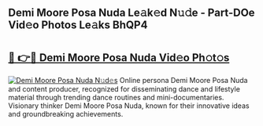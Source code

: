 ## Demi Moore Posa Nuda Le𝚊k𝚎d N𝚞𝚍e - Part-DOe Vid𝚎o Photos Le𝚊ks BhQP4

# <h2><a href="http://fbf32i.evod.top/?m=Demi+Moore+Posa+Nuda">🔗 👉🔴 Demi Moore Posa Nuda Vid𝚎o Ph𝚘t𝚘s</a></h2>

[![Demi Moore Posa Nuda N𝚞d𝚎s](https://i.imgur.com/8V9OHl7.gif)](http://fbf32i.evod.top/?m=Demi+Moore+Posa+Nuda)
Online persona Demi Moore Posa Nuda and content producer, recognized for disseminating dance and lifestyle material through trending dance routines and mini-documentaries. Visionary thinker Demi Moore Posa Nuda, known for their innovative ideas and groundbreaking achievements. 
